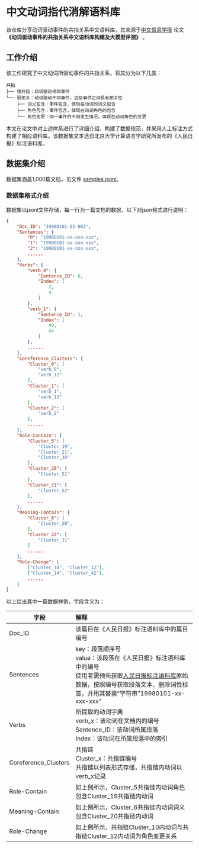 # 中文动词指代消解语料库

该仓库分享动词驱动事件的共指关系中文语料库，其来源于[中文信息学报](http://jcip.cipsc.org.cn/) 论文 **《动词驱动事件的共指关系中文语料库构建及大模型评测》** 。

## 工作介绍

该工作研究了中文动词所驱动事件的共指关系，将其分为以下几类：

```
共指
├── 强共指：动词驱动相同事件
└── 弱相关：动词驱动不同事件，这些事件之间具有相关性
    ├── 词义包含：事件包含，体现在动词的词义包含
    ├── 角色包含：事件包含，体现在动词角色的包含
    └── 角色变更：同一事件的不同发生情况，体现在动词角色的变更
```

本文在论文中对上述体系进行了详细介绍，构建了数据规范，并采用人工标注方式构建了相应语料库。该数据集文本选自北京大学计算语言学研究所发布的《人民日报》标注语料库。

## 数据集介绍

数据集涵盖1,000篇文档，见文件 [samples.jsonl](samples.jsonl)。

### 数据集格式介绍

数据集以jsonl文件存储，每一行为一篇文档的数据，以下对json格式进行说明：

```json
{
    "Doc_ID": "19980101-01-003",
    "Sentences": {
        "0": "19980101-xx-xxx-xxx",
        "1": "19980101-xx-xxx-xxx",
        "2": "19980101-xx-xxx-xxx",
        ......
    },
    "Verbs": {
        "verb_0": {
            "Sentence_ID": 0,
            "Index": [
                2,
                4
            ]
        },
        "verb_1": {
            "Sentence_ID": 1,
            "Index": [
                40,
                44
            ]
        },
        ......
    },
    "Coreference_Clusters": {
        "Cluster_0": [
            "verb_0",
            "verb_12"
        ],
        "Cluster_1": [
            "verb_1",
            "verb_13"
        ],
        "Cluster_2": [
            "verb_2"
        ],
        ......
    },
    "Role-Contain": {
        "Cluster_5": [
            "Cluster_19",
            "Cluster_21",
            "Cluster_38"
        ],
        "Cluster_20": [
            "Cluster_51"
        ],
        "Cluster_21": [
            "Cluster_52"
        ],
        ......
    },
    "Meaning-Contain": {
        "Cluster_6": [
            "Cluster_20",
        ],
        "Cluster_22": [
            "Cluster_31"
        ]
        ......
    },
    "Role-Change": [
        ["Cluster_10", "Cluster_12"], 
        ["Cluster_14", "Cluster_42"], 
        ......
    ]
}
```

以上给出其中一篇数据样例，字段含义为：

| 字段                 | 解释                                                         |
| -------------------- | :----------------------------------------------------------- |
| Doc_ID               | 该篇目在《人民日报》标注语料库中的篇目编号<br />             |
| Sentences            | key：段落顺序号<br />value：该段落在《人民日报》标注语料库中的编号<br />使用者需预先获取[人民日报标注语料库](https://klcl.pku.edu.cn/gxzy/231686.htm)原始数据，按照编号获取段落文本、删除词性标签，并用其替换"字符串"19980101-xx-xxx-xxx" |
| Verbs                | 所提取的动词字典<br />verb_x：该动词在文档内的编号<br />Sentence_ID：该动词所属段落<br />Index：该动词在所属段落中的索引 |
| Coreference_Clusters | 共指链<br />Cluster_x：共指链编号<br />共指链以列表形式存储，共指链内动词以verb_x记录 |
| Role-Contain         | 如上例所示，Cluster_5共指链内动词角色包含Cluster_19共指链内动词 |
| Meaning-Contain      | 如上例所示，Cluster_6共指链内动词词义包含Cluster_20共指链内动词 |
| Role-Change          | 如上例所示，共指链Cluster_10内动词与共指链Cluster_12内动词为角色变更关系 |

